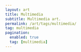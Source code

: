 ```yaml
---
layout: art
title: Multimedia
subtitle: Multimedia art.
permalink: /art/tags/multimedia/
tag: multimedia
pagination:
  enabled: true
  tag: [multimedia]
---
```

